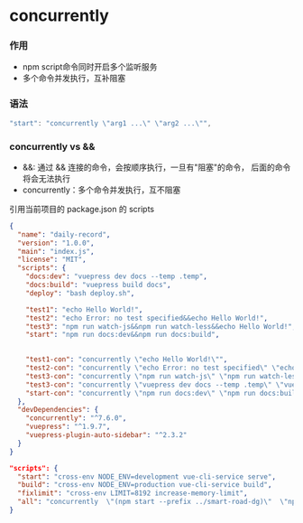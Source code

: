 
# concurrently

### 作用
- npm script命令同时开启多个监听服务
- 多个命令并发执行，互补阻塞

### 语法
``` js
"start": "concurrently \"arg1 ...\" \"arg2 ...\"",
```

### concurrently  vs  &&
- &&: 通过 && 连接的命令，会按顺序执行，一旦有"阻塞"的命令， 后面的命令将会无法执行
- concurrently：多个命令并发执行，互不阻塞


引用当前项目的 package.json 的 scripts   
``` json
{
  "name": "daily-record",
  "version": "1.0.0",
  "main": "index.js",
  "license": "MIT",
  "scripts": {
    "docs:dev": "vuepress dev docs --temp .temp",
    "docs:build": "vuepress build docs",
    "deploy": "bash deploy.sh",

    "test1": "echo Hello World!",
    "test2": "echo Error: no test specified&&echo Hello World!",
    "test3": "npm run watch-js&&npm run watch-less&&echo Hello World!",
    "start": "npm run docs:dev&&npm run docs:build",

    
    "test1-con": "concurrently \"echo Hello World!\"",
    "test2-con": "concurrently \"echo Error: no test specified\" \"echo Hello World!\"",
    "test3-con": "concurrently \"npm run watch-js\" \"npm run watch-less\" \"echo Hello World!\"",
    "test3-con": "concurrently \"vuepress dev docs --temp .temp\" \"vuepress build docs\"",
    "start-con": "concurrently \"npm run docs:dev\" \"npm run docs:build\""
  },
  "devDependencies": {
    "concurrently": "^7.6.0",
    "vuepress": "^1.9.7",
    "vuepress-plugin-auto-sidebar": "^2.3.2"
  }
}
```

``` json
"scripts": {
  "start": "cross-env NODE_ENV=development vue-cli-service serve",
  "build": "cross-env NODE_ENV=production vue-cli-service build",
  "fixlimit": "cross-env LIMIT=8192 increase-memory-limit",
  "all": "concurrently  \"(npm start --prefix ../smart-road-dg)\"  \"npm start --mode bhw\""
}
```
